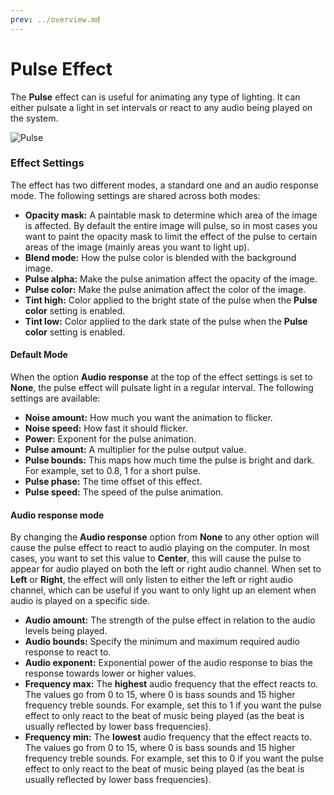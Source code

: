 ```yaml
---
prev: ../overview.md
---
```

# Pulse Effect

The **Pulse** effect can is useful for animating any type of lighting. It can either pulsate a light in set intervals or react to any audio being played on the system.

![Pulse](/img/effects/Pulse.gif)

### Effect Settings

The effect has two different modes, a standard one and an audio response mode. The following settings are shared across both modes:

* **Opacity mask:** A paintable mask to determine which area of the image is affected. By default the entire image will pulse, so in most cases you want to paint the opacity mask to limit the effect of the pulse to certain areas of the image (mainly areas you want to light up).
* **Blend mode:** How the pulse color is blended with the background image.
* **Pulse alpha:** Make the pulse animation affect the opacity of the image.
* **Pulse color:** Make the pulse animation affect the color of the image.
* **Tint high:** Color applied to the bright state of the pulse when the **Pulse color** setting is enabled.
* **Tint low:** Color applied to the dark state of the pulse when the **Pulse color** setting is enabled.

#### Default Mode
When the option **Audio response** at the top of the effect settings is set to **None**, the pulse effect will pulsate light in a regular interval. The following settings are available:

* **Noise amount:** How much you want the animation to flicker.
* **Noise speed:** How fast it should flicker.
* **Power:** Exponent for the pulse animation.
* **Pulse amount:** A multiplier for the pulse output value.
* **Pulse bounds:** This maps how much time the pulse is bright and dark. For example, set to 0.8, 1 for a short pulse.
* **Pulse phase:** The time offset of this effect.
* **Pulse speed:** The speed of the pulse animation.

#### Audio response mode

By changing the **Audio response** option from **None** to any other option will cause the pulse effect to react to audio playing on the computer. In most cases, you want to set this value to **Center**, this will cause the pulse to appear for audio played on both the left or right audio channel. When set to **Left** or **Right**, the effect will only listen to either the left or right audio channel, which can be useful if you want to only light up an element when audio is played on a specific side.

* **Audio amount:** The strength of the pulse effect in relation to the audio levels being played.
* **Audio bounds:** Specify the minimum and maximum required audio response to react to.
* **Audio exponent:** Exponential power of the audio response to bias the response towards lower or higher values.
* **Frequency max:** The **highest** audio frequency that the effect reacts to. The values go from 0 to 15, where 0 is bass sounds and 15 higher frequency treble sounds. For example, set this to 1 if you want the pulse effect to only react to the beat of music being played (as the beat is usually reflected by lower bass frequencies).
* **Frequency min:** The **lowest** audio frequency that the effect reacts to. The values go from 0 to 15, where 0 is bass sounds and 15 higher frequency treble sounds. For example, set this to 0 if you want the pulse effect to only react to the beat of music being played (as the beat is usually reflected by lower bass frequencies).
